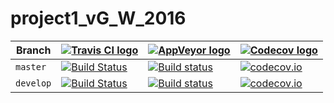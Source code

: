 # project1_vG_W_2016

| Branch    | [![Travis CI logo](man/figures/TravisCI.png)](https://travis-ci.org)                                                                 | [![AppVeyor logo](man/figures/AppVeyor.png)](https://www.appveyor.com)                                                                                                           | [![Codecov logo](man/figures/Codecov.png)](https://www.codecov.io)                                                                                                 |
| --------- | ------------------------------------------------------------------------------------------------------------------------------------ | -------------------------------------------------------------------------------------------------------------------------------------------------------------------------------- | ------------------------------------------------------------------------------------------------------------------------------------------------------------------ |
| `master`  | [![Build Status](https://travis-ci.org/swom/project1_vG_W_2016.svg?branch=master)](https://travis-ci.org/swom/project1_vG_W_2016)  | [![Build status](https://ci.appveyor.com/api/projects/status/co69b54ljo135b5x/branch/master?svg=true)](https://ci.appveyor.com/project/swom/project1_vG_W_2016/branch/master)   | [![codecov.io](https://codecov.io/github/swom/project1_vG_W_2016/coverage.svg?branch=master)](https://codecov.io/github/swom/project1_vG_W_2016?branch=master)   |
| `develop` | [![Build Status](https://travis-ci.org/swom/project1_vG_W_2016.svg?branch=develop)](https://travis-ci.org/swom/project1_vG_W_2016) | [![Build status](https://ci.appveyor.com/api/projects/status/co69b54ljo135b5x/branch/develop?svg=true)](https://ci.appveyor.com/project/swom/project1_vG_W_2016/branch/develop) | [![codecov.io](https://codecov.io/github/swom/project1_vG_W_2016/coverage.svg?branch=develop)](https://codecov.io/github/swom/project1_vG_W_2016?branch=develop) |


